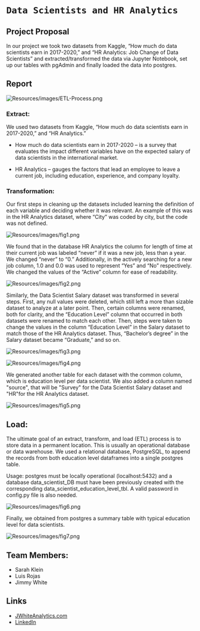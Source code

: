 # `Data Scientists and HR Analytics`

## Project Proposal
In our project we took two datasets from Kaggle, “How much do data scientists earn in 2017-2020,” and “HR Analytics: Job Change of Data Scientists” and extracted/transformed the data via Jupyter Notebook, set up our tables with pgAdmin and finally loaded the data into postgres.

## Report

![Resources/images/ETL-Process.png](Resources/images/ETL-Process.png)

### Extract:
We used two datasets from Kaggle, “How much do data scientists earn in 2017-2020,” and “HR Analytics.”
- How much do data scientists earn in 2017-2020 – is a survey that evaluates the impact different variables have on the expected salary of data scientists in the international market.

- HR Analytics – gauges the factors that lead an employee to leave a current job, including education, experience, and company loyalty.


### Transformation:
Our first steps in cleaning up the datasets included learning the definition of each variable and deciding whether it was relevant. An example of this was in the HR Analytics dataset, where “City” was coded by city, but the code was not defined.

![Resources/images/fig1.png](Resources/images/fig1.png)


We found that in the database HR Analytics the column for length of time at their current job was labeled “never” if it was a new job, less than a year. We changed “never” to “0.”
Additionally, in the actively searching for a new job column, 1.0 and 0.0 was used to represent “Yes” and “No” respectively. We changed the values of the “Active” column for ease of readability.

![Resources/images/fig2.png](Resources/images/fig2.png)

Similarly, the Data Scientist Salary dataset was transformed in several steps. First, any null values were deleted, which still left a more than sizable dataset to analyze at a later point. Then, certain columns were renamed, both for clarity, and the “Education Level” column that occurred in both datasets were renamed to match each other. Then, steps were taken to change the values in the column “Education Level” in the Salary dataset to match those of the HR Analytics dataset. Thus, “Bachelor’s degree” in the Salary dataset became “Graduate,” and so on.

![Resources/images/fig3.png](Resources/images/fig3.png)

![Resources/images/fig4.png](Resources/images/fig4.png)

We generated another table for each dataset with the common column, which is education level per data scientist. We also added a column named "source", that will be "Survey" for the Data Scientist Salary dataset and "HR"for the HR Analytics dataset.

![Resources/images/fig5.png](Resources/images/fig5.png)

## Load:

The ultimate goal of an extract, transform, and load (ETL) process is to store data in a permanent location. This is usually an operational database or data warehouse. We used a relational database, PostgreSQL, to append the records from both education level dataframes into a single postgres table.

Usage: postgres must be locally operational (localhost:5432) and a database data_scientist_DB must have been previously created with the corresponding data_scientist_education_level_tbl. A valid password in config.py file is also needed.

![Resources/images/fig6.png](Resources/images/fig6.png)

Finally, we obtained from postgres a summary table with typical education level for data scientists.

![Resources/images/fig7.png](Resources/images/fig7.png)

## Team Members:

- Sarah Klein
- Luis Rojas
- Jimmy White

## Links
- [JWhiteAnalytics.com](https://jwhiteanalytics.com)
- [LinkedIn](https://www.linkedin.com/in/jimmywhite1987)

